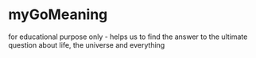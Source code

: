 # myGoMeaning
for educational purpose only - helps us to find the answer to the ultimate question about life, the universe and everything
